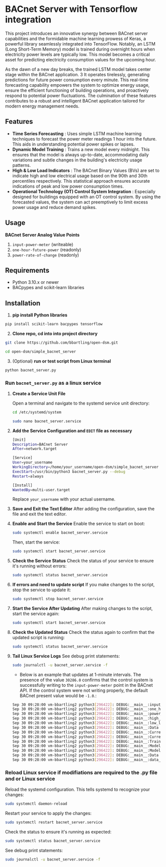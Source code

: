 # BACnet Server with Tensorflow integration

This project introduces an innovative synergy between BACnet server capabilities and the formidable machine learning prowess of Keras, a powerful library seamlessly integrated into TensorFlow. Notably, an LSTM (Long Short-Term Memory) model is trained during overnight hours when electricity power levels are typically low. 
This model becomes a critical asset for predicting electricity consumption values for the upcoming hour.

As the dawn of a new day breaks, the trained LSTM model takes center stage within the BACnet application. 3
It operates tirelessly, generating predictions for future power consumption every minute. 
This real-time forecasting capability empowers the system to optimize energy usage, ensure the efficient functioning of building operations, and proactively respond to potential power fluctuations. 
The culmination of these features contributes to a robust and intelligent BACnet application tailored for modern energy management needs.

## Features
* **Time Series Forecasting** : Uses simple LSTM machine learning techniques to forecast the power meter readings 1 hour into the future. This aids in understanding potential power spikes or lapses.
* **Dynamic Model Training** : Trains a new model every midnight. This ensures that the model is always up-to-date, accommodating daily variations and subtle changes in the building's electricity usage patterns.
* **High & Low Load Indicators** : The BACnet Binary Values (BVs) are set to indicate high and low electrical usage based on the 90th and 30th percentiles respectively. This statistical approach ensures accurate indications of peak and low power consumption times.
* **Operational Technology (OT) Control System Integration** : Especially designed for buildings equipped with an OT control system. By using the forecasted values, the system can act preemptively to limit excess power usage and reduce demand spikes.

## Usage
**BACnet Server Analog Value Points**
1. `input-power-meter` (writeable)
2. `one-hour-future-power` (readonly)
3. `power-rate-of-change` (readonly)

## Requirements
- Python 3.10.x or newer
- BACpypes and scikit-learn libraries

## Installation
1. **pip install Python libraries**

```bash
pip install scikit-learn bacpypes tensorflow
```

2. **Clone repo, cd into into project directory**
```bash
git clone https://github.com/bbartling/open-dsm.git
```
```bash
cd open-dsm/simple_bacnet_server
```

3. (Optional) **run or test script from Linux terminal**
```bash
python bacnet_server.py
```


### Run `bacnet_server.py` as a linux service

1. **Create a Service Unit File**

   Open a terminal and navigate to the systemd service unit directory:

   ```bash
   cd /etc/systemd/system

   sudo nano bacnet_server.service
   ```

2. **Add the Service Configuration and `EDIT` file as necessary**

   ```bash
   [Unit]
   Description=BACnet Server
   After=network.target

   [Service]
   User=your_username
   WorkingDirectory=/home/your_username/open-dsm/simple_bacnet_server
   ExecStart=/usr/bin/python3 bacnet_server.py --debug
   Restart=always

   [Install]
   WantedBy=multi-user.target
   ```
   Replace `your_username` with your actual username.

2. **Save and Exit the Text Editor**
   After adding the configuration, save the file and exit the text editor.

3. **Enable and Start the Service**
   Enable the service to start on boot:
   ```bash
   sudo systemctl enable bacnet_server.service
   ```
   Then, start the service:
   ```bash
   sudo systemctl start bacnet_server.service
   ```
4. **Check the Service Status**
   Check the status of your service to ensure it's running without errors:
   ```bash
   sudo systemctl status bacnet_server.service
   ```
5. **If errors and need to update script**
   If you make changes to the script, stop the service to update it:
   ```bash
   sudo systemctl stop bacnet_server.service
   ```
6. **Start the Service After Updating**
   After making changes to the script, start the service again:
   ```bash
   sudo systemctl start bacnet_server.service
   ```
7. **Check the Updated Status**
   Check the status again to confirm that the updated script is running:
   ```bash
   sudo systemctl status bacnet_server.service
   ```

8. **Tail Linux Service Logs**
   See debug print statements:
   ```bash
   sudo journalctl -u bacnet_server.service -f
   ```

   * Below is an example that updates at 1-minute intervals. The presence of the value `30286.0` confirms that the control system is successfully writing to the `input-power-meter` point in the BACnet API. If the control system were not writing properly, the default BACnet present value would be `-1.0`.:

   ```bash
   Sep 30 09:28:00 vm-bbartling2 python3[296422]: DEBUG:__main__:input_power: 30286.0
   Sep 30 09:28:00 vm-bbartling2 python3[296422]: DEBUG:__main__:one_hr_future_pwr: -1.0
   Sep 30 09:28:00 vm-bbartling2 python3[296422]: DEBUG:__main__:power_rate_of_change: -1.0
   Sep 30 09:28:00 vm-bbartling2 python3[296422]: DEBUG:__main__:high_load_bv: inactive
   Sep 30 09:28:00 vm-bbartling2 python3[296422]: DEBUG:__main__:low_load_bv: inactive
   Sep 30 09:28:00 vm-bbartling2 python3[296422]: DEBUG:__main__:Data Cache Length: 3
   Sep 30 09:28:00 vm-bbartling2 python3[296422]: DEBUG:__main__:Current Hour: 9
   Sep 30 09:28:00 vm-bbartling2 python3[296422]: DEBUG:__main__:Current Minute: 28
   Sep 30 09:28:00 vm-bbartling2 python3[296422]: DEBUG:__main__:Training Started Today: False
   Sep 30 09:28:00 vm-bbartling2 python3[296422]: DEBUG:__main__:Model Availability: False
   Sep 30 09:28:00 vm-bbartling2 python3[296422]: DEBUG:__main__:Model training time: 0.00 minutes on None
   Sep 30 09:28:00 vm-bbartling2 python3[296422]: DEBUG:__main__:Data Cache last value: 30286.0
   Sep 30 09:28:00 vm-bbartling2 python3[296422]: DEBUG:__main__:data_cache_len < 65 - RETURN
   ```

### **Reload Linux service if modifiations are required to the .py file and or Linux service**
   Reload the systemd configuration. This tells systemd to recognize your changes:
   ```bash
   sudo systemctl daemon-reload
   ```

   Restart your service to apply the changes:
   ```bash
   sudo systemctl restart bacnet_server.service
   ```

   Check the status to ensure it's running as expected:
   ```bash
   sudo systemctl status bacnet_server.service
   ```

   See debug print statements:
   ```bash
   sudo journalctl -u bacnet_server.service -f
   ```
